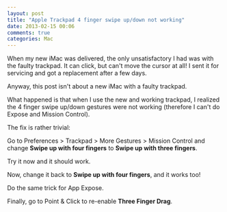 ```yaml
---
layout: post
title: "Apple Trackpad 4 finger swipe up/down not working"
date: 2013-02-15 00:06
comments: true
categories: Mac
---
```


When my new iMac was delivered, the only unsatisfactory I had was with the faulty trackpad. It can click, but can't move the cursor at all! I sent it for servicing and got a replacement after a few days.

Anyway, this post isn't about a new iMac with a faulty trackpad.

What happened is that when I use the new and working trackpad, I realized the 4 finger swipe up/down gestures were not working (therefore I can't do Expose and Mission Control).

<!-- more -->

The fix is rather trivial:

Go to Preferences > Trackpad > More Gestures > Mission Control and change **Swipe up with four fingers** to **Swipe up with three fingers**.

Try it now and it should work.

Now, change it back to **Swipe up with four fingers**, and it works too!

Do the same trick for App Expose.

Finally, go to Point & Click to re-enable **Three Finger Drag**.